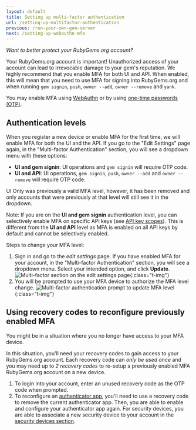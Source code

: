 ```yaml
---
layout: default
title: Setting up multi-factor authentication
url: /setting-up-multifactor-authentication
previous: /run-your-own-gem-server
next: /setting-up-webauthn-mfa
---
```


<em class="t-gray">Want to better protect your RubyGems.org account?</em>

Your RubyGems.org account is important! Unauthorized access of your account
can lead to irrevocable damage to your gem's reputation. We highly recommend
that you enable MFA for both UI and API. When enabled, this will mean that
you need to use MFA for signing into RubyGems.org and when running `gem signin`,
`push`, `owner --add`, `owner --remove` and `yank`.

You may enable MFA using [WebAuthn](/setting-up-webauthn-mfa) or by
using [one-time passwords (OTP)](/setting-up-otp-mfa).

## Authentication levels

When you register a new device or enable MFA for the first time, we will enable
MFA for both the UI and the API. If you go to the "Edit Settings" page again, in the "Multi-factor Authentication" section, you
will see a dropdown menu with these options:

- **UI and gem signin**: UI operations and `gem signin` will require OTP code.
- **UI and API**: UI operations, `gem signin`, `push`, `owner --add` and `owner --remove` will require OTP code.

UI Only was previously a valid MFA level, however, it has been removed and only accounts that were previously at that level will still see it in the dropdown.

Note: If you are on the **UI and gem signin** authentication level,
you can selectively enable MFA on specific API keys (see [API key scopes](https://guides.rubygems.org/api-key-scopes/#enable-mfa-on-specific-api-keys)).
This is different from the **UI and API** level as MFA is enabled on all API keys by default and cannot be selectively enabled.

Steps to change your MFA level:

1. Sign in and go to the _edit settings_ page. If you have enabled MFA for your account, in the "Multi-factor Authentication" section, you will see a dropdown menu. Select your intended option, and click **Update**.
    ![Multi-factor section on the edit settings page](/images/changing_mfa_step1.png){:class="t-img"}
2. You will be prompted to use your MFA device to authorize the MFA level change.
    ![Multi-factor authentication prompt to update MFA level](/images/changing_mfa_step2.png){:class="t-img"}

## Using recovery codes to reconfigure previously enabled MFA

You might be in a situation where you no longer have access to your MFA device.

In this situation, you'll need your recovery codes to gain access to your RubyGems.org account.
Each recovery code can *only be used once* and you may need up to *2 recovery codes* to re-setup
a previously enabled MFA RubyGems.org account on a new device.

1. To login into your account, enter an unused recovery code as the OTP code when prompted.
2. To reconfigure an [authenticator app](https://rubygems.org/settings/edit#authenticator-app), you'll need to use a recovery code to remove the current authenticator app. Then, you are able to enable and configure your authenticator app again. For security devices, you are able to associate a new security device to your account in the [security devices section](https://rubygems.org/settings/edit#security-device).
